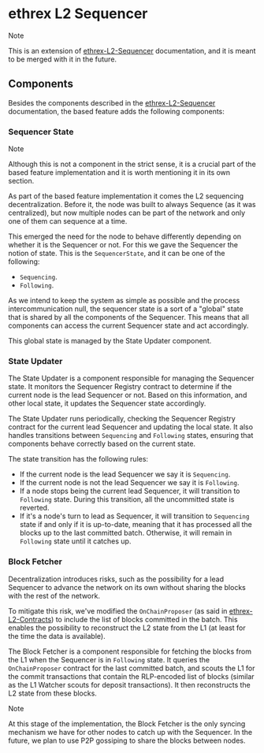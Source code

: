 # ethrex L2 Sequencer

> [!NOTE]
> This is an extension of [ethrex-L2-Sequencer](../../docs/sequencer.md) documentation, and it is meant to be merged with it in the future.

## Components

Besides the components described in the [ethrex-L2-Sequencer](../../docs/sequencer.md) documentation, the based feature adds the following components:

### Sequencer State

> [!NOTE]
> Although this is not a component in the strict sense, it is a crucial part of the based feature implementation and it is worth mentioning it in its own section.

As part of the based feature implementation it comes the L2 sequencing decentralization. Before it, the node was built to always Sequence (as it was centralized), but now multiple nodes can be part of the network and only one of them can sequence at a time.

This emerged the need for the node to behave differently depending on whether it is the Sequencer or not. For this we gave the Sequencer the notion of state. This is the `SequencerState`, and it can be one of the following:

- `Sequencing`.
- `Following`.

As we intend to keep the system as simple as possible and the process intercommunication null, the sequencer state is a sort of a "global" state that is shared by all the components of the Sequencer. This means that all components can access the current Sequencer state and act accordingly.

This global state is managed by the State Updater component.

### State Updater

The State Updater is a component responsible for managing the Sequencer state. It monitors the Sequencer Registry contract to determine if the current node is the lead Sequencer or not. Based on this information, and other local state, it updates the Sequencer state accordingly.

The State Updater runs periodically, checking the Sequencer Registry contract for the current lead Sequencer and updating the local state. It also handles transitions between `Sequencing` and `Following` states, ensuring that components behave correctly based on the current state.

The state transition has the following rules:

- If the current node is the lead Sequencer we say it is `Sequencing`.
- If the current node is not the lead Sequencer we say it is `Following`.
- If a node stops being the current lead Sequencer, it will transition to `Following` state. During this transition, all the uncommitted state is reverted.
- If it's a node's turn to lead as Sequencer, it will transition to `Sequencing` state if and only if it is up-to-date, meaning that it has processed all the blocks up to the last committed batch. Otherwise, it will remain in `Following` state until it catches up.

### Block Fetcher

Decentralization introduces risks, such as the possibility for a lead Sequencer to advance the network on its own without sharing the blocks with the rest of the network.

To mitigate this risk, we've modified the `OnChainProposer` (as said in [ethrex-L2-Contracts](../../docs/contracts.md)) to include the list of blocks committed in the batch. This enables the possibility to reconstruct the L2 state from the L1 (at least for the time the data is available).

The Block Fetcher is a component responsible for fetching the blocks from the L1 when the Sequencer is in `Following` state. It queries the `OnChainProposer` contract for the last committed batch, and scouts the L1 for the commit transactions that contain the RLP-encoded list of blocks (similar as the L1 Watcher scouts for deposit transactions). It then reconstructs the L2 state from these blocks.

> [!NOTE]
> At this stage of the implementation, the Block Fetcher is the only syncing mechanism we have for other nodes to catch up with the Sequencer. In the future, we plan to use P2P gossiping to share the blocks between nodes.

